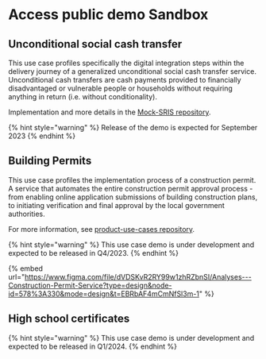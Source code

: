 # Access public demo Sandbox

## Unconditional social cash transfer
This use case profiles specifically the digital integration steps within the delivery journey of a generalized unconditional social cash transfer service. Unconditional cash transfers are cash payments provided to financially disadvantaged or vulnerable people or households without requiring anything in return (i.e. without conditionality).

Implementation and more details in the [Mock-SRIS repository](https://github.com/GovStackWorkingGroup/sandbox-portal-backend/blob/main/docs/main.md).

{% hint style="warning" %}
Release of the demo is expected for September 2023
{% endhint %}

## Building Permits
This use case profiles the implementation process of a construction permit. A service that automates the entire construction permit approval process - from enabling online application submissions of building construction plans, to initiating verification and final approval by the local government authorities.

For more information, see [product-use-cases repository](https://govstack.gitbook.io/use-cases/readme/inf-1-construction-permit).

{% hint style="warning" %}
This use case demo is under development and expected to be released in Q4/2023.
{% endhint %}

{% embed url="https://www.figma.com/file/dVDSKvR2RY99w1zhRZbnSI/Analyses---Construction-Permit-Service?type=design&node-id=578%3A330&mode=design&t=EBRbAF4mCmNfSl3m-1" %}

## High school certificates
{% hint style="warning" %}
This use case demo is under development and expected to be released in Q1/2024.
{% endhint %}